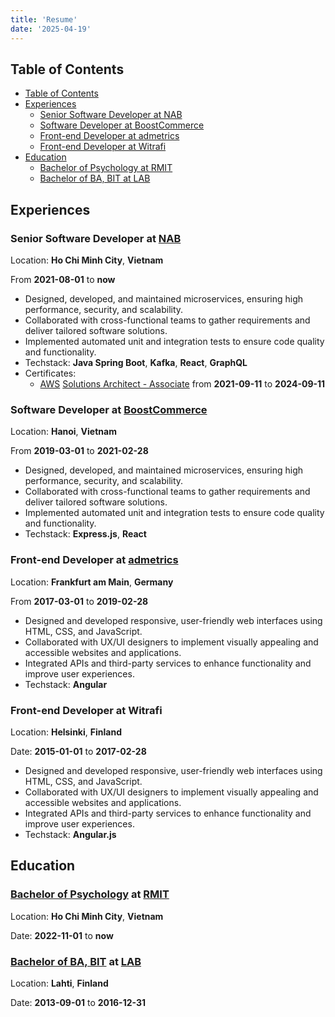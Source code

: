 ```yaml
---
title: 'Resume'
date: '2025-04-19'
---
```


## Table of Contents

- [Table of Contents](#table-of-contents)
- [Experiences](#experiences)
  - [Senior Software Developer at NAB](#senior-software-developer-at-nab)
  - [Software Developer at BoostCommerce](#software-developer-at-boostcommerce)
  - [Front-end Developer at admetrics](#front-end-developer-at-admetrics)
  - [Front-end Developer at Witrafi](#front-end-developer-at-witrafi)
- [Education](#education)
  - [Bachelor of Psychology at RMIT](#bachelor-of-psychology-at-rmit)
  - [Bachelor of BA, BIT at LAB](#bachelor-of-ba-bit-at-lab)

## Experiences

### Senior Software Developer at [NAB][nab]

Location: **Ho Chi Minh City**, **Vietnam**

From **2021-08-01** to **now**

- Designed, developed, and maintained microservices, ensuring high performance, security, and scalability.
- Collaborated with cross-functional teams to gather requirements and deliver tailored software solutions.
- Implemented automated unit and integration tests to ensure code quality and functionality.
- Techstack: **Java Spring Boot**, **Kafka**, **React**, **GraphQL**
- Certificates:
  - [AWS][aws] [Solutions Architect - Associate][aws-ssa] from **2021-09-11** to **2024-09-11**

### Software Developer at [BoostCommerce][boostcommerce]

Location: **Hanoi**, **Vietnam**

From **2019-03-01** to **2021-02-28**

- Designed, developed, and maintained microservices, ensuring high performance, security, and scalability.
- Collaborated with cross-functional teams to gather requirements and deliver tailored software solutions.
- Implemented automated unit and integration tests to ensure code quality and functionality.
- Techstack: **Express.js**, **React**

### Front-end Developer at [admetrics][admetrics]

Location: **Frankfurt am Main**, **Germany**

From **2017-03-01** to **2019-02-28**

- Designed and developed responsive, user-friendly web interfaces using HTML, CSS, and JavaScript.
- Collaborated with UX/UI designers to implement visually appealing and accessible websites and applications.
- Integrated APIs and third-party services to enhance functionality and improve user experiences.
- Techstack: **Angular**

### Front-end Developer at Witrafi

Location: **Helsinki**, **Finland**

Date: **2015-01-01** to **2017-02-28**

- Designed and developed responsive, user-friendly web interfaces using HTML, CSS, and JavaScript.
- Collaborated with UX/UI designers to implement visually appealing and accessible websites and applications.
- Integrated APIs and third-party services to enhance functionality and improve user experiences.
- Techstack: **Angular.js**

## Education

### [Bachelor of Psychology][rmit-psychology] at [RMIT][rmit]

Location: **Ho Chi Minh City**, **Vietnam**

Date: **2022-11-01** to **now**

### [Bachelor of BA, BIT][lab-bba-bit] at [LAB][lab]

Location: **Lahti**, **Finland**

Date: **2013-09-01** to **2016-12-31**

[admetrics]: https://www.admetrics.io/
[aws]: https://aws.amazon.com
[aws-ssa]: https://www.credly.com/badges/a427ccdc-fc44-4874-a422-21d772e0e4b3
[boostcommerce]: https://boostcommerce.net/
[lab]: https://lab.fi/
[lab-bba-bit]: https://lab.fi/en/study/bachelor-business-administration-business-information-technology-full-time-studies-lahti-210
[nab]: https://www.nab.com.au/
[rmit]: https://www.rmit.edu.vn/
[rmit-psychology]: https://www.rmit.edu.vn/study-at-rmit/undergraduate-programs/bachelor-of-psychology

